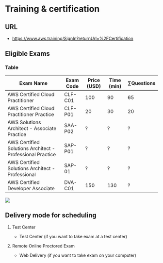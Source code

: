 # Training & certification

## URL
* https://www.aws.training/SignIn?returnUrl=%2FCertification

## Eligible Exams

### Table
| Exam Name                                                 | Exam Code | Price (USD) | Time (min) | ∑Questions |
| --------------------------------------------------------- | --------- | ----------- | ---------- | ---------- |
| AWS Certified Cloud Practitioner                          | CLF-C01   | 100         | 90         | 65         |
| AWS Certified Cloud Practitioner Practice                 | CLF-P01   | 20          | 30         | 20         |
| AWS Solutions Architect - Associate Practice              | SAA-P02   | ?           | ?          | ?          |
| AWS Certified Solutions Architect - Professional Practice | SAP-P01   | ?           | ?          | ?          |
| AWS Certified Solutions Architect - Professional          | SAP-01    | ?           | ?          | ?          |
| AWS Certified Developer Associate                         | DVA-C01   | 150         | 130        | ?          |

[<img src="https://i.imgur.com/leqzowR.png">](https://i.imgur.com/leqzowR.png)

## Delivery mode for scheduling
1) Test Center
      * Test Center (if you want to take exam at a test center)
      
2) Remote Online Proctored Exam
      * Web Delivery (if you want to take exam on your computer)
